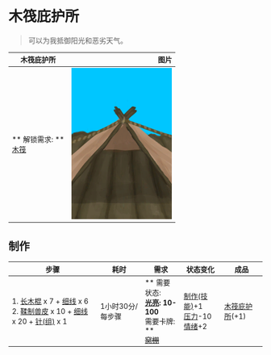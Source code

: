 # 木筏庇护所  
> 可以为我抵御阳光和恶劣天气。  
  
  木筏庇护所  |   图片   
 ----  |  ----:   
 ** 解锁需求: **<br>[木筏](RaftEntrance.md)  |  <img decoding="async" src="Sprite/RaftShelter.png" href="a.md" style="max-width:300px;max-height:300px;">   
  
## 制作  
步骤  |  耗时  |  需求  |  状态变化  |  成品  
----  |  ----  |  ----  |  ----  |  ----  
1. [长木棍](StickLong.md) x 7 + [细线](CordFiber.md) x 6<br>2. [鞣制兽皮](CuredSkin.md) x 10 + [细线](CordFiber.md) x 20 + [针(组)](GpTag_Needle.md) x 1  |  1小时30分/每步骤  |  ** 需要状态: **<br>[光亮](Light.md): 10-100<br>** 需要卡牌: **<br>~~[窝棚](Shelter.md)~~  |  [制作(技能)](Skill_Crafting.md)+1<br>[压力](Stress.md)-10<br>[情绪](Morale.md)+2  |  [木筏庇护所](RaftShelter.md)(+1)  
